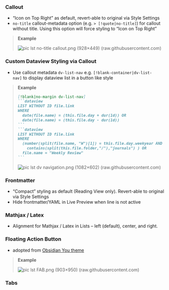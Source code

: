 
### Callout
- “Icon on Top Right” as default, revert-able to original via Style Settings
- `no-title` callout-metadata option (e.g. `> [!quote|no-title]`) for callout without title. Using this option will force styling to “Icon on Top Right”

> **Example**
>
> ![pic lst no-title callout.png (928×449) (raw.githubusercontent.com)](https://raw.githubusercontent.com/efemkay/obsidian-listive-theme/master/docs/assets/pic%20lst%20no-title%20callout.png)
>

### Custom Dataview Styling via Callout
- Use callout metadata `dv-list-nav` e.g. `[!blank-container|dv-list-nav]` to display dataview list in a button like style

> **Example**
> ````md
> [!blank|no-margin dv-list-nav]
> ```dataview
> LIST WITHOUT ID file.link
> WHERE
> 	date(file.name) = (this.file.day + dur(1d)) OR
> 	date(file.name) = (this.file.day - dur(1d))
> ```
> ```dataview
> LIST WITHOUT ID file.link
> WHERE
> 	(number(split(file.name, "W")[1]) = this.file.day.weekyear AND
> 	  contains(split(this.file.folder,"/"),"journals") ) OR
> 	file.name = "Weekly Review"
> ```
> ````
> ![pic lst dv navigation.png (1082×602) (raw.githubusercontent.com)](https://raw.githubusercontent.com/efemkay/obsidian-listive-theme/master/docs/assets/pic%20lst%20dv%20navigation.png)

### Frontmatter
- “Compact” styling as default (Reading View only). Revert-able to original via Style Settings
- Hide frontmatter/YAML in Live Preview when line is not active

### Mathjax / Latex
- Alignment for Mathjax / Latex in Lists – left (default), center, and right.

### Floating Action Button
- adopted from [Obsidian You theme](https://github.com/selfire1/obsidian-you-theme)

> **Example**
>
> ![pic lst FAB.png (903×950) (raw.githubusercontent.com)](https://raw.githubusercontent.com/efemkay/obsidian-listive-theme/master/docs/assets/pic%20lst%20FAB.png)

### Tabs
